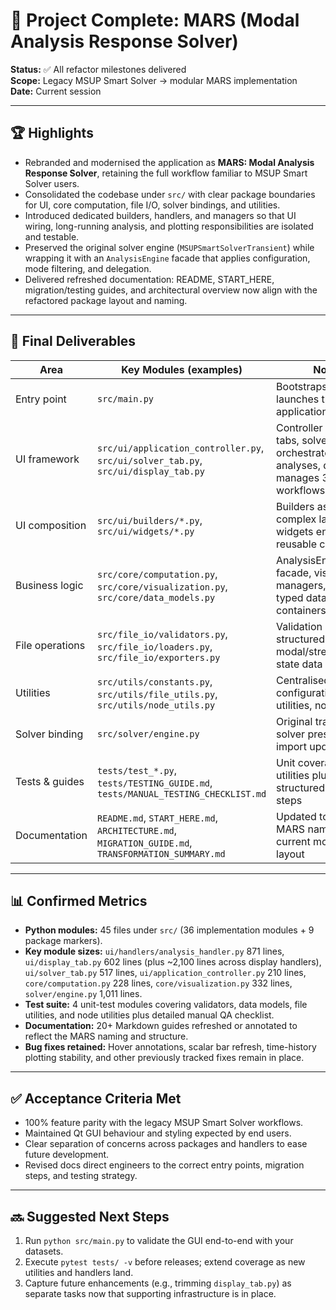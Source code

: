 # 🎉 Project Complete: MARS (Modal Analysis Response Solver)

**Status:** ✅ All refactor milestones delivered  
**Scope:** Legacy MSUP Smart Solver → modular MARS implementation  
**Date:** Current session

---

## 🏆 Highlights

- Rebranded and modernised the application as **MARS: Modal Analysis Response Solver**, retaining the full workflow familiar to MSUP Smart Solver users.
- Consolidated the codebase under `src/` with clear package boundaries for UI, core computation, file I/O, solver bindings, and utilities.
- Introduced dedicated builders, handlers, and managers so that UI wiring, long-running analysis, and plotting responsibilities are isolated and testable.
- Preserved the original solver engine (`MSUPSmartSolverTransient`) while wrapping it with an `AnalysisEngine` facade that applies configuration, mode filtering, and delegation.
- Delivered refreshed documentation: README, START_HERE, migration/testing guides, and architectural overview now align with the refactored package layout and naming.

---

## 📁 Final Deliverables

| Area                | Key Modules (examples)                                      | Notes |
|---------------------|-------------------------------------------------------------|-------|
| Entry point         | `src/main.py`                                               | Bootstraps Qt and launches the application controller |
| UI framework        | `src/ui/application_controller.py`, `src/ui/solver_tab.py`, `src/ui/display_tab.py` | Controller mediates tabs, solver tab orchestrates analyses, display tab manages 3D workflows |
| UI composition      | `src/ui/builders/*.py`, `src/ui/widgets/*.py`               | Builders assemble complex layouts, widgets encapsulate reusable controls |
| Business logic      | `src/core/computation.py`, `src/core/visualization.py`, `src/core/data_models.py` | AnalysisEngine facade, visualization managers, strongly typed data containers |
| File operations     | `src/file_io/validators.py`, `src/file_io/loaders.py`, `src/file_io/exporters.py` | Validation and structured loading for modal/stress/steady-state data |
| Utilities           | `src/utils/constants.py`, `src/utils/file_utils.py`, `src/utils/node_utils.py` | Centralised configuration, helper utilities, node lookups |
| Solver binding      | `src/solver/engine.py`                                      | Original transient solver preserved with import updates |
| Tests & guides      | `tests/test_*.py`, `tests/TESTING_GUIDE.md`, `tests/MANUAL_TESTING_CHECKLIST.md` | Unit coverage for utilities plus structured manual QA steps |
| Documentation       | `README.md`, `START_HERE.md`, `ARCHITECTURE.md`, `MIGRATION_GUIDE.md`, `TRANSFORMATION_SUMMARY.md` | Updated to reference MARS naming and current module layout |

---

## 📊 Confirmed Metrics

- **Python modules:** 45 files under `src/` (36 implementation modules + 9 package markers).
- **Key module sizes:** `ui/handlers/analysis_handler.py` 871 lines, `ui/display_tab.py` 602 lines (plus ~2,100 lines across display handlers), `ui/solver_tab.py` 517 lines, `ui/application_controller.py` 210 lines, `core/computation.py` 228 lines, `core/visualization.py` 332 lines, `solver/engine.py` 1,011 lines.
- **Test suite:** 4 unit-test modules covering validators, data models, file utilities, and node utilities plus detailed manual QA checklist.
- **Documentation:** 20+ Markdown guides refreshed or annotated to reflect the MARS naming and structure.
- **Bug fixes retained:** Hover annotations, scalar bar refresh, time-history plotting stability, and other previously tracked fixes remain in place.

---

## ✅ Acceptance Criteria Met

- 100% feature parity with the legacy MSUP Smart Solver workflows.
- Maintained Qt GUI behaviour and styling expected by end users.
- Clear separation of concerns across packages and handlers to ease future development.
- Revised docs direct engineers to the correct entry points, migration steps, and testing strategy.

---

## 🔜 Suggested Next Steps

1. Run `python src/main.py` to validate the GUI end-to-end with your datasets.
2. Execute `pytest tests/ -v` before releases; extend coverage as new utilities and handlers land.
3. Capture future enhancements (e.g., trimming `display_tab.py`) as separate tasks now that supporting infrastructure is in place.
